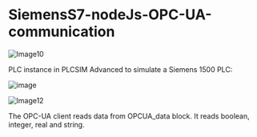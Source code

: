 # SiemensS7-nodeJs-OPC-UA-communication

![Image10](https://github.com/user-attachments/assets/e2855286-c765-4b35-9b52-71914d4bb339)


PLC instance in PLCSIM Advanced to simulate a Siemens 1500 PLC:

![image](https://github.com/user-attachments/assets/6e520ebb-4c64-4f3b-ae6f-e497d3bd8d80)

![Image12](https://github.com/user-attachments/assets/a49b23d0-3454-4d7d-8733-e5e0b504f188)

The OPC-UA client reads data from OPCUA_data block. It reads boolean, integer, real and string.

